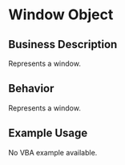 # Window Object

## Business Description
Represents a window.

## Behavior
Represents a window.

## Example Usage
No VBA example available.